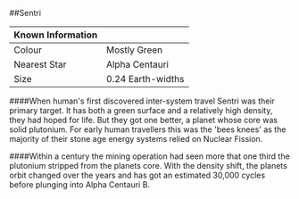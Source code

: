 ##Sentri

|Known Information      |                  |
|-----------------------|------------------|
|Colour                 |Mostly Green      |
|Nearest Star           |Alpha Centauri    |
|Size                   |0.24 Earth-widths |

####When human's first discovered inter-system travel Sentri was their primary target. It has both a green surface and a relatively high density, they had hoped for life. But they got one better, a planet whose core was solid plutonium. For early human travellers this was the 'bees knees' as the majority of their stone age energy systems relied on Nuclear Fission.

####Within a century the mining operation had seen more that one third the plutonium stripped from the planets core. With the density shift, the planets orbit changed over the years and has got an estimated 30,000 cycles before plunging into Alpha Centauri B.